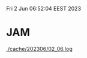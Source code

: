 Fri  2 Jun 06:52:04 EEST 2023
# JAM
<a href='./cache/202306/02_06.log'>./cache/202306/02_06.log</a>
